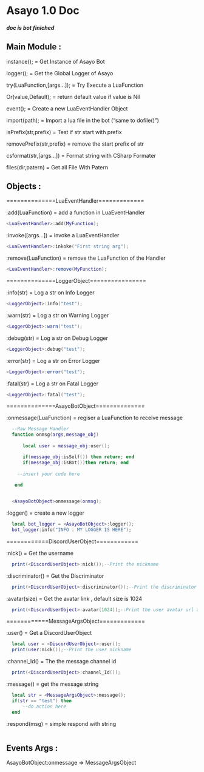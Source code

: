 # Asayo 1.0 Doc
##### doc is bot finiched

## Main Module : 

instance();  = Get Instance of Asayo Bot

logger(); = Get the Global Logger of Asayo

try(LuaFunction,[args...]); = Try Execute a LuaFunction

Or(value,Default); = return default value if value is Nil

event(); = Create a new LuaEventHandler Object

import(path); = Import a lua file in the bot (“same to dofile()”)

isPrefix(str,prefix) = Test if str start with prefix

removePrefix(str,prefix) = remove the start prefix of str

csformat(str,[args…]) = Format string with CSharp Formater

files(dir,patern) = Get all File With Patern



## Objects : 

==============LuaEventHandler=============

:add(LuaFunction) = add a function in LuaEventHandler
```lua
<LuaEventHandler>:add(MyFunction);
```
:invoke([args…]) = invoke a LuaEventHandler
```lua
<LuaEventHandler>:inkoke("First string arg");
```
:remove(LuaFunction) = remove the LuaFunction of the Handler
```lua
<LuaEventHandler>:remove(MyFunction);
```

==============LoggerObject================

:info(str) = Log a str on Info Logger
```lua
<LoggerObject>:info("test");
```
:warn(str) = Log a str on Warning Logger
```lua
<LoggerObject>:warn("test");
```
:debug(str) = Log a str on Debug Logger
```lua
<LoggerObject>:debug("test");
```
:error(str) = Log a str on Error Logger
```lua
<LoggerObject>:error("test");
```
:fatal(str) = Log a str on Fatal Logger
```lua
<LoggerObject>:fatal("test");
```

==============AsayoBotObject==============

:onmessage(LuaFunction) = regiser a LuaFunction to receive message
```lua
  --Raw Message Handler
  function onmsg(args,message_obj)
	
	  local user = message_obj:user();

	  if(message_obj:isSelf()) then return; end
	  if(message_obj:isBot())then return; end
    
    --insert your code here
    
   end


  <AsayoBotObject>onmessage(onmsg);
```
:logger() = create a new logger
```lua
  local bot_logger = <AsayoBotObject>:logger();
  bot_logger:info("INFO : MY LOGGER IS HERE");
```
============DiscordUserObject============

:nick() = Get the username
```lua
  print(<DiscordUserObject>:nick());--Print the nickname
```
:discriminator() = Get the Discriminator
```lua
  print(<DiscordUserObject>:discriminator());--Print the discriminator (#0010 for exemple)
```
:avatar(size) = Get the avatar link , default size is 1024
```lua
  print(<DiscordUserObject>:avatar(1024));--Print the user avatar url as 1024x1024 pixels
```

============MessageArgsObject=============

:user() = Get a DiscordUserObject
```lua
  local user = <DiscordUserObject>:user();
  print(user:nick());--Print the user nickname
```
:channel_Id() = The the message channel id
```lua
  print(<DiscordUserObject>:channel_Id());
```
:message() = get the message string
```lua
  local str = <MessageArgsObject>:message();
  if(str == "test") then
      --do action here
  end
```
:respond(msg) = simple respond with string
```lua

```




## Events Args :

AsayoBotObject:onmessage => MessageArgsObject



